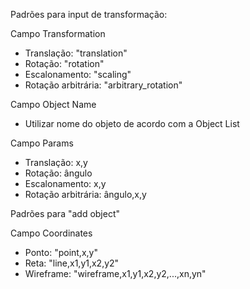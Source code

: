 Padrões para input de transformação:

Campo Transformation
- Translação: "translation"
- Rotação: "rotation"
- Escalonamento: "scaling"
- Rotação arbitrária: "arbitrary_rotation"

Campo Object Name
- Utilizar nome do objeto de acordo com a Object List

Campo Params
- Translação: x,y
- Rotação: ângulo
- Escalonamento: x,y
- Rotação arbitrária: ângulo,x,y

Padrões para "add object"

Campo Coordinates
- Ponto: "point,x,y"
- Reta: "line,x1,y1,x2,y2"
- Wireframe: "wireframe,x1,y1,x2,y2,...,xn,yn"